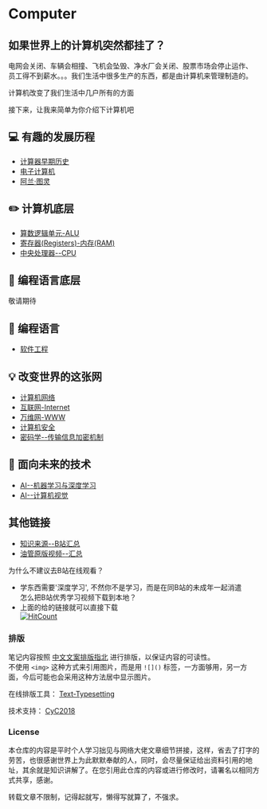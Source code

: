 Computer 
=====

## 如果世界上的计算机突然都挂了？   
电网会关闭、车辆会相撞、飞机会坠毁、净水厂会关闭、股票市场会停止运作、   
员工得不到薪水。。。我们生活中很多生产的东西，都是由计算机来管理制造的。  

计算机改变了我们生活中几户所有的方面    

接下来，让我来简单为你介绍下计算机吧  

## :computer: 有趣的发展历程   
- [计算器早期历史](https://github.com/KissMyLady/Computer/blob/master/Note/Early_computing.md)  
- [电子计算机](https://github.com/KissMyLady/Computer/blob/master/Note/early_com2.md)   
- [阿兰·图灵](https://github.com/KissMyLady/Computer/blob/master/Note/early_com3.md)   

## :pencil2: 计算机底层
- [算数逻辑单元-ALU](https://github.com/KissMyLady/Computer/blob/master/Note/Base_com1.md)  
- [寄存器(Registers)-内存(RAM)](https://github.com/KissMyLady/Computer/blob/master/Note/Base_Registers.md)    
- [中央处理器--CPU](https://github.com/KissMyLady/Computer/blob/master/Note/Base_CPU.md)  

## :floppy_disk: 编程语言底层
敬请期待

## :wrench:  编程语言
- [软件工程](https://github.com/KissMyLady/Computer/blob/master/Note/Software_Engineering.md)  

## :bulb: 改变世界的这张网  
- [计算机网络](https://github.com/KissMyLady/Computer/blob/master/Note/Networks_of_com.md)    
- [互联网-Internet](https://github.com/KissMyLady/Computer/blob/master/Note/Networks_of_Internet.md)     
- [万维网-WWW](https://github.com/KissMyLady/Computer/blob/master/Note/WWW.md)   
- [计算机安全](https://github.com/KissMyLady/Computer/blob/master/Note/Notework_of_safety.md)  
- [密码学--传输信息加密机制](https://github.com/KissMyLady/Computer/blob/master/Note/Noteworks_of_password.md)  

## :watermelon: 面向未来的技术
- [AI--机器学习与深度学习](https://github.com/KissMyLady/Computer/blob/master/Note/AI_Deep_learn.md)
- [AI--计算机视觉](https://github.com/KissMyLady/Computer/blob/master/Note/AI_I_see.md)   

## 其他链接   
- [知识来源--B站汇总](https://www.kanbilibili.com/video/av46133070/?p=2)  
- [油管原版视频--汇总](https://www.youtube.com/watch?v=tpIctyqH29Q&list=PL8dPuuaLjXtNlUrzyH5r6jN9ulIgZBpdo)   

为什么不建议去B站在线观看？  
* 学东西需要'深度学习', 不然你不是学习，而是在同B站的未成年一起消遣    
怎么把B站优秀学习视频下载到本地？  
* 上面的给的链接就可以直接下载   
[![HitCount](http://hits.dwyl.io/Kiss_My_Lady/Computer.svg)](http://hits.dwyl.io/Kiss_My_Lady/Computer)

### 排版    

笔记内容按照 [中文文案排版指北](https://github.com/sparanoid/chinese-copywriting-guidelines) 进行排版，以保证内容的可读性。  
不使用 `<img>` 这种方式来引用图片，而是用 `![]()` 标签，一方面够用，另一方面，今后可能也会采用这种方法居中显示图片。  

在线排版工具： [Text-Typesetting](https://github.com/CyC2018/Text-Typesetting)  

技术支持： [CyC2018](https://github.com/CyC2018/Text-Typesetting)  

### License  
本仓库的内容是平时个人学习拙见与网络大佬文章细节拼接，这样，省去了打字的劳苦，也很感谢世界上为此默默奉献的人，同时，会尽量保证给出资料引用的地址，其余就是知识讲解了。在您引用此仓库的内容或进行修改时，请署名以相同方式共享，感谢。  

转载文章不限制，记得起就写，懒得写就算了，不强求。  

